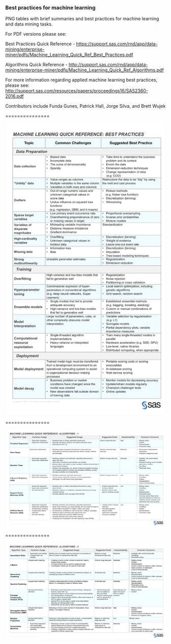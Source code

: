 ###  Best practices for machine learning

PNG tables with brief summaries and best practices for machine learning and data mining tasks.

For PDF versions please see:

Best Practices Quick Reference - https://support.sas.com/rnd/app/data-mining/enterprise-miner/pdfs/Machine_Learning_Quick_Ref_Best_Practices.pdf

Algorithms Quick Reference - http://support.sas.com/rnd/app/data-mining/enterprise-miner/pdfs/Machine_Learning_Quick_Ref_Algorithms.pdf

For more information regarding applied machine learning best practices, please see:
http://support.sas.com/resources/papers/proceedings16/SAS2360-2016.pdf

Contributors include Funda Gunes, Patrick Hall, Jorge Silva, and Brett Wujek

===============

![Alt text](low_res_PNG/MLQuickRefBestPractices.png?raw=true "General Best Practices Table")

===============

![Alt text](low_res_PNG/MLQuickRefAlgos1.PNG?raw=true "Mostly Supervised Algo Table")

===============

![Alt text](low_res_PNG/MLQuickRefAlgos2.PNG?raw=true "Mostly Unupervised Algo Table")
